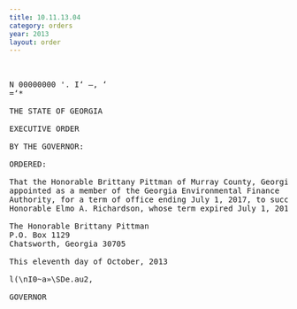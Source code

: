 ```yaml
---
title: 10.11.13.04
category: orders
year: 2013
layout: order
---
```


<pre>  

N 00000000 '. I‘ —, ‘
=‘*

THE STATE OF GEORGIA

EXECUTIVE ORDER

BY THE GOVERNOR:

ORDERED:

That the Honorable Brittany Pittman of Murray County, Georgia, is
appointed as a member of the Georgia Environmental Finance
Authority, for a term of office ending July 1, 2017, to succeed the
Honorable Elmo A. Richardson, whose term expired July 1, 2013.

The Honorable Brittany Pittman
P.O. Box 1129
Chatsworth, Georgia 30705

This eleventh day of October, 2013

l(\nI0~a»\SDe.au2,

GOVERNOR

</pre>
